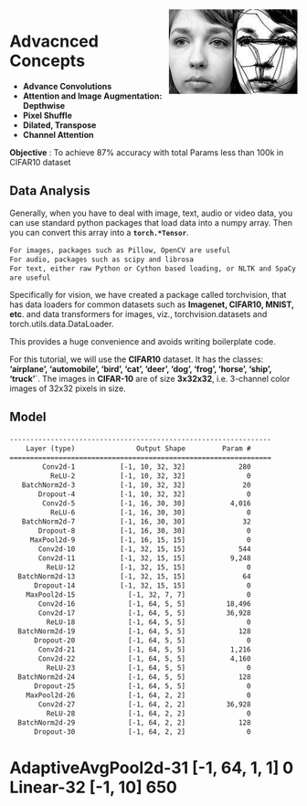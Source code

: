 <img src="scenarios/media/saccaldic_motion.jpg" align="right" alt="" width="225"/>

# Advacnced Concepts 
- **Advance Convolutions**
- **Attention and Image Augmentation: Depthwise**
- **Pixel Shuffle** 
- **Dilated, Transpose**
- **Channel Attention**

**Objective** : To achieve 87% accuracy with total Params less than 100k in CIFAR10 dataset

## Data Analysis

Generally, when you have to deal with image, text, audio or video data, you can use standard python packages that load data into a numpy array. Then you can convert this array into a **`torch.*Tensor`**.

    For images, packages such as Pillow, OpenCV are useful
    For audio, packages such as scipy and librosa
    For text, either raw Python or Cython based loading, or NLTK and SpaCy are useful

Specifically for vision, we have created a package called torchvision, that has data loaders for common datasets such as **Imagenet, CIFAR10, MNIST, etc**. and data transformers for images, viz., torchvision.datasets and torch.utils.data.DataLoader.

This provides a huge convenience and avoids writing boilerplate code.

For this tutorial, we will use the **CIFAR10** dataset. It has the classes: **‘airplane’, ‘automobile’, ‘bird’, ‘cat’, ‘deer’, ‘dog’, ‘frog’, ‘horse’, ‘ship’, ‘truck’**`. The images in **CIFAR-10** are of size **3x32x32**, i.e. 3-channel color images of 32x32 pixels in size.

## Model

	----------------------------------------------------------------
        Layer (type)               Output Shape         Param #
	================================================================
            Conv2d-1           [-1, 10, 32, 32]             280
              ReLU-2           [-1, 10, 32, 32]               0
       BatchNorm2d-3           [-1, 10, 32, 32]              20
           Dropout-4           [-1, 10, 32, 32]               0
            Conv2d-5           [-1, 16, 30, 30]           4,016
              ReLU-6           [-1, 16, 30, 30]               0
       BatchNorm2d-7           [-1, 16, 30, 30]              32
           Dropout-8           [-1, 16, 30, 30]               0
         MaxPool2d-9           [-1, 16, 15, 15]               0
           Conv2d-10           [-1, 32, 15, 15]             544
           Conv2d-11           [-1, 32, 15, 15]           9,248
             ReLU-12           [-1, 32, 15, 15]               0
      BatchNorm2d-13           [-1, 32, 15, 15]              64
          Dropout-14           [-1, 32, 15, 15]               0
        MaxPool2d-15             [-1, 32, 7, 7]               0
           Conv2d-16             [-1, 64, 5, 5]          18,496
           Conv2d-17             [-1, 64, 5, 5]          36,928
             ReLU-18             [-1, 64, 5, 5]               0
      BatchNorm2d-19             [-1, 64, 5, 5]             128
          Dropout-20             [-1, 64, 5, 5]               0
           Conv2d-21             [-1, 64, 5, 5]           1,216
           Conv2d-22             [-1, 64, 5, 5]           4,160
             ReLU-23             [-1, 64, 5, 5]               0
      BatchNorm2d-24             [-1, 64, 5, 5]             128
          Dropout-25             [-1, 64, 5, 5]               0
        MaxPool2d-26             [-1, 64, 2, 2]               0
           Conv2d-27             [-1, 64, 2, 2]          36,928
             ReLU-28             [-1, 64, 2, 2]               0
      BatchNorm2d-29             [-1, 64, 2, 2]             128
          Dropout-30             [-1, 64, 2, 2]               0
AdaptiveAvgPool2d-31             [-1, 64, 1, 1]               0
           Linear-32                   [-1, 10]             650
================================================================

